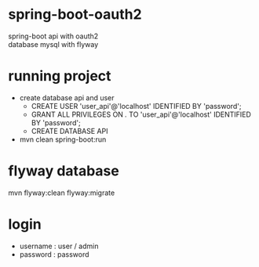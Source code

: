 # spring-boot-oauth2
spring-boot api with oauth2 <br /> 
database mysql with flyway

# running project
* create database api and user <br />
  - CREATE USER 'user_api'@'localhost' IDENTIFIED BY 'password';
  - GRANT ALL PRIVILEGES ON *.* TO 'user_api'@'localhost' IDENTIFIED BY 'password';
  - CREATE DATABASE API
* mvn clean spring-boot:run

# flyway database
mvn flyway:clean flyway:migrate

# login 
* username : user / admin
* password : password
